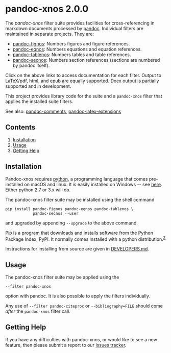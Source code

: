 
pandoc-xnos 2.0.0
=================

The *pandoc-xnos* filter suite provides facilities for cross-referencing in markdown documents processed by [pandoc]. Individual filters are maintained in separate projects.  They are:

* [pandoc-fignos]: Numbers figures and figure references.
* [pandoc-eqnos]: Numbers equations and equation references.
* [pandoc-tablenos]: Numbers tables and table references.
* [pandoc-secnos]: Numbers section references (sections are
  numbered by pandoc itself).

Click on the above links to access documentation for each filter.  Output to LaTeX/pdf, html, and epub are equally supported.  Docx output is partially supported and in development.

This project provides library code for the suite and a `pandoc-xnos` filter that applies the installed suite filters.

See also: [pandoc-comments], [pandoc-latex-extensions]

[pandoc]: http://pandoc.org/
[pandoc-fignos]: https://github.com/tomduck/pandoc-fignos
[pandoc-eqnos]: https://github.com/tomduck/pandoc-eqnos
[pandoc-tablenos]: https://github.com/tomduck/pandoc-tablenos
[pandoc-secnos]: https://github.com/tomduck/pandoc-tablenos
[pandoc-comments]: https://github.com/tomduck/pandoc-comments
[pandoc-latex-extensions]: https://github.com/tomduck/pandoc-latex-extensions


Contents
--------

 1. [Installation](#installation)
 2. [Usage](#usage)
 3. [Getting Help](#getting-help)


Installation
------------

Pandoc-xnos requires [python], a programming language that comes pre-installed on macOS and linux.  It is easily installed on Windows -- see [here](https://realpython.com/installing-python/).  Either python 2.7 or 3.x will do.

The pandoc-xnos filter suite may be installed using the shell command

    pip install pandoc-fignos pandoc-eqnos pandoc-tablenos \
                pandoc-secnos --user

and upgraded by appending `--upgrade` to the above command.

Pip is a program that downloads and installs software from the Python Package Index, [PyPI].  It normally comes installed with a python distribution.<sup>[2](#footnote2)</sup>

Instructions for installing from source are given in [DEVELOPERS.md].

[python]: https://www.python.org/
[PyPI]: https://pypi.python.org/pypi
[DEVELOPERS.md]: DEVELOPERS.md


Usage
-----

The pandoc-xnos filter suite may be applied using the

    --filter pandoc-xnos

option with pandoc.  It is also possible to apply the filters individually.

Any use of `--filter pandoc-citeproc` or `--bibliography=FILE` should come *after* the `pandoc-xnos` filter call.


Getting Help
------------

If you have any difficulties with pandoc-xnos, or would like to see a new feature, then please submit a report to our [Issues tracker].

[Issues tracker]: https://github.com/tomduck/pandoc-xnos/issues
